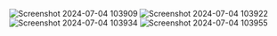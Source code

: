 
![Screenshot 2024-07-04 103909](https://github.com/user-attachments/assets/9bc52e65-200b-41ec-98cf-9d69259f5fc4)
![Screenshot 2024-07-04 103922](https://github.com/user-attachments/assets/dc155a20-161f-42b2-817d-1bbdf723c747)
![Screenshot 2024-07-04 103934](https://github.com/user-attachments/assets/a2318deb-dbb6-471f-8b7b-8f5c9123d207)
![Screenshot 2024-07-04 103955](https://github.com/user-attachments/assets/cce77c7e-15df-4c33-a499-fd55add7718e)
